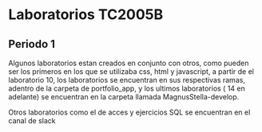 # Laboratorios TC2005B

## Periodo 1

Algunos laboratorios estan creados en conjunto con otros, como pueden ser los primeros en los que se utilizaba css, html y javascript, a partir de el laboratorio 10, los laboratorios se encuentran en sus respectivas ramas, adentro de la carpeta de portfolio_app, y los ultimos laboratorios ( 14 en adelante) se encuentran en la carpeta llamada MagnusStella-develop.

Otros laboratorios como el de acces y ejercicios SQL se encuentran en el canal de slack
